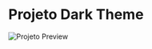 # Projeto Dark Theme

![Projeto Preview]([https://github.com/daniellinharess/sign-in-form/blob/master/assets/Sign-In.png?raw=true](http://127.0.0.1:49763/index.html))

